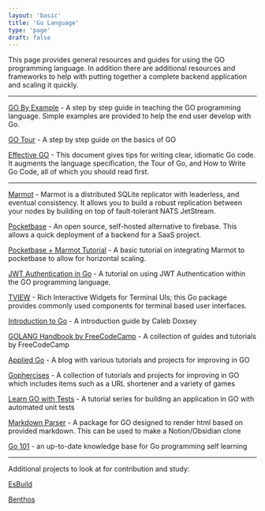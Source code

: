 ```yaml
---
layout: 'basic'
title: 'Go Language'
type: 'page'
draft: false
---
```


This page provides general resources and guides for using the GO programming language. In addition there are additional resources and frameworks to help with putting together a complete backend application and scaling it quickly. 

------

[GO By Example](https://gobyexample.com/ "GO By Example") - A step by step guide in teaching the GO programming language. Simple examples are provided to help the end user develop with Go.

[GO Tour](https://go.dev/tour "GO Tour") - A step by step guide on the basics of GO

[Effective GO](https://go.dev/doc/effective_go "Effective GO") - This document gives tips for writing clear, idiomatic Go code. It augments the language specification, the Tour of Go, and How to Write Go Code, all of which you should read first. 

------

[Marmot](https://github.com/maxpert/marmot "Marmot") - Marmot is a distributed SQLite replicator with leaderless, and eventual consistency. It allows you to build a robust replication between your nodes by building on top of fault-tolerant NATS JetStream.

[Pocketbase](https://pocketbase.io/ "Pocketbase") - An open source, self-hosted alternative to firebase. This allows a quick deployment of a backend for a SaaS project.

[Pocketbase + Marmot Tutorial](https://www.youtube.com/watch?v=VSa-VJso050 "Pocketbase Marmot") - A basic tutorial on integrating Marmot to pocketbase to allow for horizontal scaling.

[JWT Authentication in Go](https://www.youtube.com/watch?v=ma7rUS_vW9M "JWT Authentication in Go") - A tutorial on using JWT Authentication within the GO programming language.

[TVIEW](https://github.com/rivo/tview "TVIEW") - Rich Interactive Widgets for Terminal UIs; this Go package provides commonly used components for terminal based user interfaces.

[Introduction to Go](https://www.golang-book.com/public/pdf/gobook.pdf "Introduction to Go") - A introduction guide by Caleb Doxsey

[GOLANG Handbook by FreeCodeCamp](https://www.freecodecamp.org/news/learn-golang-handbook/ "GOLANG Handbook by FreeCodeCamp") - A collection of guides and tutorials by FreeCodeCamp

[Applied Go](https://appliedgo.net/ "Applied Go") - A blog with various tutorials and projects for improving in GO

[Gophercises](https://gophercises.com/ "Gophercises") - A collection of tutorials and projects for improving in GO which includes items such as a URL shortener and a variety of games

[Learn GO with Tests](https://quii.gitbook.io/learn-go-with-tests/ "Learn GO with Tests") - A tutorial series for building an application in GO with automated unit tests

[Markdown Parser](https://github.com/gomarkdown/markdown "Markdown Parser") - A package for GO designed to render html based on provided markdown. This can be used to make a Notion/Obsidian clone

[Go 101](https://go101.org/ "Go 101") - an up-to-date knowledge base for Go programming self learning

------

Additional projects to look at for contribution and study:

[EsBuild](https://github.com/evanw/esbuild "EsBuild")

[Benthos](https://github.com/benthosdev/benthos "Benthos")
